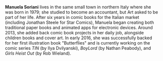 **Manuela Soriani** lives in the same small town in northern Italy where she was born in 1979; she studied to become an accountant, but Art asked to be part of her life. After six years in comic books for the Italian market (including Jonathan Steele for Star Comics), Manuela began creating both traditional paper books and animated apps for electronic devices. Around 2013, she added back comic book projects in her daily job, alongside children books and cover art. In early 2016, she was successfully backed for her first illustration book "Butterflies" and is currently working on the comic series _TIN_ (by Ilya Dvilyanski), _BoyLord_ (by Nathan Peabody), and _Girls Heist Out_ (by Rob Wieland).